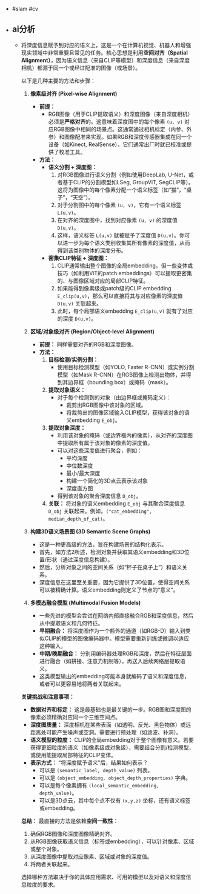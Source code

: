 - #slam #cv
- ## ai分析
	- 将深度信息赋予到对应的语义上，这是一个在计算机视觉、机器人和增强现实领域中非常重要且常见的任务。核心思想是利用**空间对齐（Spatial Alignment）**，因为语义信息（来自CLIP等模型）和深度信息（来自深度相机）都源于同一个或经过配准的图像（或场景）。
	  
	  以下是几种主要的方法和步骤：
	  
	  1.  **像素级对齐 (Pixel-wise Alignment)**
	      *   **前提：**
	          *   RGB图像（用于CLIP提取语义）和深度图像（来自深度相机）必须是**严格对齐**的。这意味着深度图中的每个像素 `(u, v)` 对应RGB图像中相同的场景点。这通常通过相机标定（内参、外参）和图像配准来实现。如果RGB和深度传感器集成在同一个设备（如Kinect, RealSense），它们通常出厂时就已校准或提供了校准工具。
	      *   **方法：**
	          *   **语义分割 + 深度图：**
	              1.  对RGB图像进行语义分割（例如使用DeepLab, U-Net，或者基于CLIP的分割模型如LSeg, GroupViT, SegCLIP等）。这将为图像中的每个像素分配一个语义标签（如“猫”，“桌子”，“天空”）。
	              2.  对于分割图中的每个像素 `(u, v)`，它有一个语义标签 `L(u,v)`。
	              3.  在对齐的深度图中，找到对应像素 `(u, v)` 的深度值 `D(u,v)`。
	              4.  这样，语义标签 `L(u,v)` 就被赋予了深度值 `D(u,v)`。你可以进一步为每个语义类别收集其所有像素的深度值，从而得到该类别物体的深度分布。
	          *   **密集CLIP特征 + 深度图：**
	              1.  CLIP通常输出整个图像的全局embedding。但一些变体或技巧（如利用ViT的patch embeddings）可以提取更密集的、与图像区域对应的局部CLIP特征。
	              2.  如果能得到像素级或patch级的CLIP embedding `E_clip(u,v)`，那么可以直接将其与对应像素的深度值 `D(u,v)` 关联起来。
	              3.  此时，每个局部语义embedding `E_clip(u,v)` 就有了对应的深度 `D(u,v)`。
	  
	  2.  **区域/对象级对齐 (Region/Object-level Alignment)**
	      *   **前提：** 同样需要对齐的RGB和深度图像。
	      *   **方法：**
	          1.  **目标检测/实例分割：**
	              *   使用目标检测模型（如YOLO, Faster R-CNN）或实例分割模型（如Mask R-CNN）在RGB图像上检测出物体，并得到其边界框（bounding box）或掩码（mask）。
	          2.  **提取对象语义：**
	              *   对于每个检测到的对象（由边界框或掩码定义）：
	                  *   裁剪出RGB图像中该对象的区域。
	                  *   将裁剪出的图像区域输入CLIP模型，获得该对象的语义embedding `E_obj`。
	          3.  **提取对象深度：**
	              *   利用该对象的掩码（或边界框内的像素），从对齐的深度图中提取所有属于该对象的像素的深度值。
	              *   可以对这些深度值进行聚合，例如：
	                  *   平均深度
	                  *   中位数深度
	                  *   最小/最大深度
	                  *   构建一个简化的3D点云表示该对象
	                  *   深度直方图
	              *   得到该对象的聚合深度信息 `D_obj`。
	          4.  **关联：** 将对象的语义embedding `E_obj` 与其聚合深度信息 `D_obj` 关联起来。例如，`("cat_embedding", median_depth_of_cat)`。
	  
	  3.  **构建3D语义场景图 (3D Semantic Scene Graphs)**
	      *   这是一种更高级的方法，旨在构建场景的结构化表示。
	      *   首先，如方法2所述，检测对象并获取其语义embedding和3D位置/形状（通过深度信息构建）。
	      *   然后，分析对象之间的空间关系（如“杯子在桌子上”）和语义关系。
	      *   深度信息在这里至关重要，因为它提供了3D位置，使得空间关系可以被精确计算。语义embedding则定义了节点的“意义”。
	  
	  4.  **多模态融合模型 (Multimodal Fusion Models)**
	      *   一些先进的模型会尝试在网络内部直接融合RGB和深度信息，然后从中提取语义和几何特征。
	      *   **早期融合：** 将深度图作为一个额外的通道（如RGB-D）输入到类似CLIP的模型的图像编码器中。模型需要重新训练或微调以适应这种输入。
	      *   **中期/晚期融合：** 分别用编码器处理RGB和深度，然后在特征层面进行融合（如拼接、注意力机制等），再送入后续网络层提取语义。
	      *   这类模型输出的embedding可能本身就编码了语义和深度信息，或者可以更容易地将两者关联起来。
	  
	  **关键挑战和注意事项：**
	  
	  *   **数据对齐和标定：** 这是最基础也是最关键的一步。RGB图和深度图的像素必须精确对应同一个三维空间点。
	  *   **深度图质量：** 深度相机在某些表面（如透明、反光、黑色物体）或远距离处可能产生噪声或空洞。需要进行预处理（如滤波、补洞）。
	  *   **语义模型的粒度：** CLIP的全局embedding对于整个图像有意义。若要获得更细粒度的语义（如像素级或对象级），需要结合分割/检测模型，或使用能提取局部特征的CLIP变体。
	  *   **表示方式：** “将深度赋予语义”后，结果如何表示？
	      *   可以是 `(semantic_label, depth_value)` 列表。
	      *   可以是 `(object_embedding, object_depth_properties)` 字典。
	      *   可以是每个像素拥有 `(local_semantic_embedding, depth_value)`。
	      *   可以是3D点云，其中每个点不仅有 `(x,y,z)` 坐标，还有语义标签或embedding。
	  
	  **总结：**
	  最直接的方法是依赖**空间一致性**：
	  1.  确保RGB图像和深度图像精确对齐。
	  2.  从RGB图像获取语义信息（标签或embedding），可以针对像素、区域或整个对象。
	  3.  从深度图像中提取对应像素、区域或对象的深度值。
	  4.  将两者关联起来。
	  
	  选择哪种方法取决于你的具体应用需求、可用的模型以及对语义和深度信息粒度的要求。